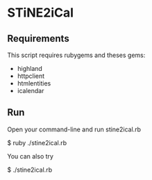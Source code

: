 STiNE2iCal
==========

Requirements
------------

This script requires rubygems and theses gems:
- highland
- httpclient
- htmlentities
- icalendar

Run
---

Open your command-line and run stine2ical.rb

$ ruby ./stine2ical.rb

You can also try

$ ./stine2ical.rb